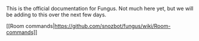 This is the official documentation for Fungus. Not much here yet, but we will be adding to this over the next few days.

[[Room commands|https://github.com/snozbot/fungus/wiki/Room-commands]]